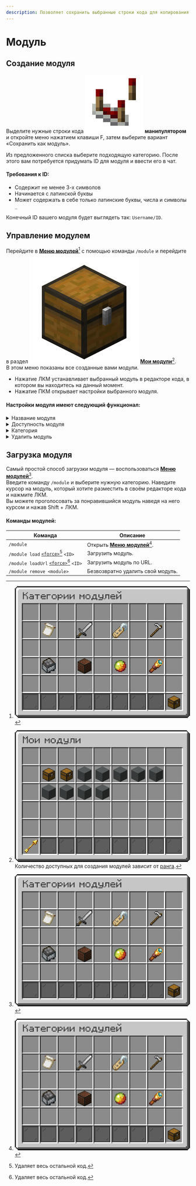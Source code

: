 ```yaml
---
description: Позволяет сохранить выбранные строки кода для копирования в другой мир.
---
```


# Модуль

## Создание модуля

Выделите нужные строки кода <img src="../../.gitbook/assets/comparator.png" alt="" data-size="line"> **манипулятором** и откройте меню нажатием клавиши F, затем выберите вариант «Сохранить как модуль».

Из предложенного списка выберите подходящую категорию. После этого вам потребуется придумать ID для модуля и ввести его в чат.

#### Требования к ID:

* Содержит не менее 3-х символов
* Начинается с латинской буквы
* Может содержать в себе только латинские буквы, числа и символы `_`

Конечный ID вашего модуля будет выглядеть так: `Username/ID`.

## Управление модулем

Перейдите в [**Меню модулей**](#user-content-fn-1)[^1] с помощью команды `/module` и перейдите в раздел <img src="../../.gitbook/assets/chest.png" alt="" data-size="line"> [**Мои модули**](#user-content-fn-2)[^2].\
В этом меню показаны все созданные вами модули.

* Нажатие ЛКМ устанавливает выбранный модуль в редакторе кода, в котором вы находитесь на данный момент.
* Нажатие ПКМ открывает настройки выбранного модуля.

#### Настройки модуля имеют следующий функционал:

<details>

<summary>Название модуля</summary>

Позволяет установить название и описание модуля. По умолчанию установлено ID модуля.\
\
» Если вы хотите установить описание модулю, то используйте `\n` после названия. Например, `Fly Away\nДобавляет реактивные ранцы.`

</details>

<details>

<summary>Доступность модуля</summary>

* <img src="../../.gitbook/assets/iron_door.png" alt="" data-size="line"> **Приватный** (модуль можете установить только вы)
* <img src="../../.gitbook/assets/oak_door.png" alt="" data-size="line"> **Публичный** (модуль виден всем игрокам и каждый может его установить)

</details>

<details>

<summary>Категория</summary>

Позволяет изменить категорию.

</details>

<details>

<summary>Удалить модуль</summary>

Безвозвратно удаляет модуль.

</details>

## Загрузка модуля

Самый простой способ загрузки модуля — воспользоваться [**Меню модулей**](#user-content-fn-3)[^3].\
Введите команду `/module` и выберите нужную категорию. Наведите курсор на модуль, который хотите разместить в своём редакторе кода и нажмите ЛКМ.\
Вы можете проголосовать за понравившийся модуль наведя на него курсом и нажав Shift + ЛКМ.

#### Команды модулей:

| Команда                                                      | Описание                                            |
| ------------------------------------------------------------ | --------------------------------------------------- |
| `/module`                                                    | Открыть [**Меню модулей**](#user-content-fn-4)[^4]. |
| `/module load` [`<force>`](#user-content-fn-5)[^5] `<ID>`    | Загрузить модуль.                                   |
| `/module loadUrl` [`<force>`](#user-content-fn-6)[^6] `<ID>` | Загрузить модуль по URL.                            |
| `/module remove <module>`                                    | Безвозвратно удалить свой модуль.                   |

[^1]: ![](../../.gitbook/assets/modules_menu.png)

[^2]: ![](../../.gitbook/assets/my_modules_menu.png)Количество доступных для создания модулей зависит от [ранга](https://justmc.io/shop).

[^3]: ![](../../.gitbook/assets/modules_menu.png)

[^4]: ![](../../.gitbook/assets/modules_menu.png)

[^5]: Удаляет весь остальной код.

[^6]: Удаляет весь остальной код.
